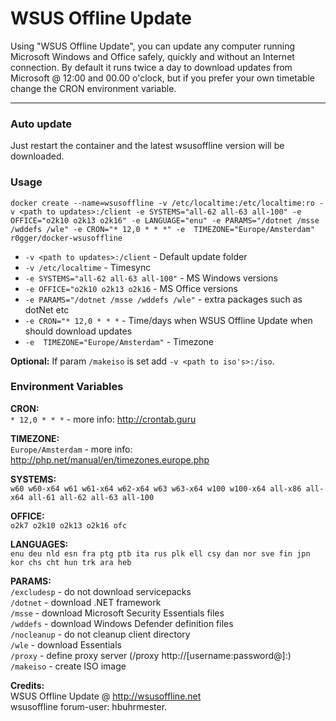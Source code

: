 # WSUS Offline Update

Using "WSUS Offline Update", you can update any computer running Microsoft Windows and Office safely, quickly and without an Internet connection. By default it runs twice a day to download updates from Microsoft @ 12:00 and 00.00 o'clock, but if you prefer your own timetable change the CRON environment variable.

-----------
### Auto update
Just restart the container and the latest wsusoffline version will be downloaded.

### Usage
```
docker create --name=wsusoffline -v /etc/localtime:/etc/localtime:ro -v <path to updates>:/client -e SYSTEMS="all-62 all-63 all-100" -e OFFICE="o2k10 o2k13 o2k16" -e LANGUAGE="enu" -e PARAMS="/dotnet /msse /wddefs /wle" -e CRON="* 12,0 * * *" -e  TIMEZONE="Europe/Amsterdam" r0gger/docker-wsusoffline
```
    
- `-v <path to updates>:/client` - Default update folder   
- `-v /etc/localtime` - Timesync   
- `-e SYSTEMS="all-62 all-63 all-100"` - MS Windows versions   
- `-e OFFICE="o2k10 o2k13 o2k16` - MS Office versions   
- `-e PARAMS="/dotnet /msse /wddefs /wle"` - extra packages such as dotNet etc   
- `-e CRON="* 12,0 * * *` - Time/days when WSUS Offline Update when should download updates   
- `-e  TIMEZONE="Europe/Amsterdam"` - Timezone   

**Optional:** If param `/makeiso` is set add `-v <path to iso's>:/iso`.

### Environment Variables
**CRON:**   
`* 12,0 * * *` - more info: http://crontab.guru

**TIMEZONE:**   
`Europe/Amsterdam` - more info: http://php.net/manual/en/timezones.europe.php

**SYSTEMS:**    
`w60 w60-x64 w61 w61-x64 w62-x64 w63 w63-x64 w100 w100-x64 all-x86 all-x64 all-61 all-62 all-63 all-100`

**OFFICE:**   
`o2k7 o2k10 o2k13 o2k16 ofc`

**LANGUAGES:**   
`enu deu nld esn fra ptg ptb ita rus plk ell csy dan nor sve fin jpn kor chs cht hun trk ara heb`

**PARAMS:**   
`/excludesp` - do not download servicepacks   
`/dotnet`    - download .NET framework   
`/msse`      - download Microsoft Security Essentials files   
`/wddefs`    - download Windows Defender definition files   
`/nocleanup` - do not cleanup client directory    
`/wle`       - download Essentials   
`/proxy`     - define proxy server (/proxy http://[username:password@]<server>:<port>)   
`/makeiso`   - create ISO image   
    
    
**Credits:**   
WSUS Offline Update @ http://wsusoffline.net   
wsusoffline forum-user:  hbuhrmester.
